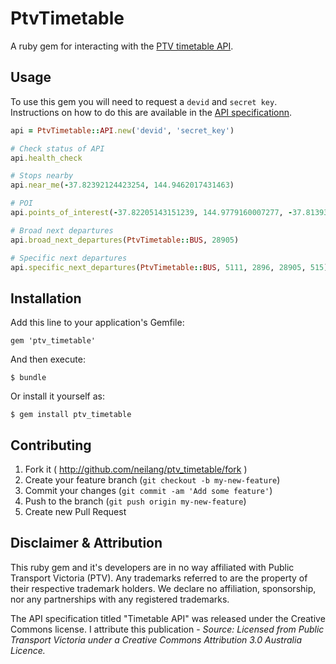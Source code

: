 # PtvTimetable

A ruby gem for interacting with the [PTV timetable API](https://www.data.vic.gov.au/raw_data/ptv-timetable-api/6056).

## Usage

To use this gem you will need to request a `devid` and `secret key`. Instructions on how to do this are available in the [API specificationn](https://www.data.vic.gov.au/raw_data/ptv-timetable-api/6056).

```ruby
api = PtvTimetable::API.new('devid', 'secret_key')

# Check status of API
api.health_check

# Stops nearby
api.near_me(-37.82392124423254, 144.9462017431463)

# POI
api.points_of_interest(-37.82205143151239, 144.9779160007277, -37.81393456848758, 144.9859159992726)

# Broad next departures
api.broad_next_departures(PtvTimetable::BUS, 28905)

# Specific next departures
api.specific_next_departures(PtvTimetable::BUS, 5111, 2896, 28905, 515)

```


## Installation

Add this line to your application's Gemfile:

    gem 'ptv_timetable'

And then execute:

    $ bundle

Or install it yourself as:

    $ gem install ptv_timetable


## Contributing

1. Fork it ( http://github.com/neilang/ptv_timetable/fork )
2. Create your feature branch (`git checkout -b my-new-feature`)
3. Commit your changes (`git commit -am 'Add some feature'`)
4. Push to the branch (`git push origin my-new-feature`)
5. Create new Pull Request

## Disclaimer & Attribution

This ruby gem and it's developers are in no way affiliated with Public Transport Victoria (PTV). Any trademarks referred to are the property of their respective trademark holders. We declare no affiliation, sponsorship, nor any partnerships with any registered trademarks.

The API specification titled "Timetable API" was released under the Creative Commons license. I attribute this publication - _Source: Licensed from Public Transport Victoria under a Creative Commons Attribution 3.0 Australia Licence._
